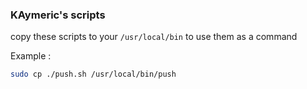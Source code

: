 ### KAymeric's scripts

copy these scripts to your `/usr/local/bin` to use them as a command

Example : 
```sh
sudo cp ./push.sh /usr/local/bin/push
```
